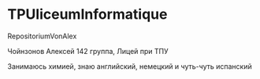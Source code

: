 # TPUliceumInformatique
RepositoriumVonAlex

Чойнзонов Алексей 142 группа, Лицей при ТПУ

Занимаюсь химией, знаю английский, немецкий и чуть-чуть испанский 
